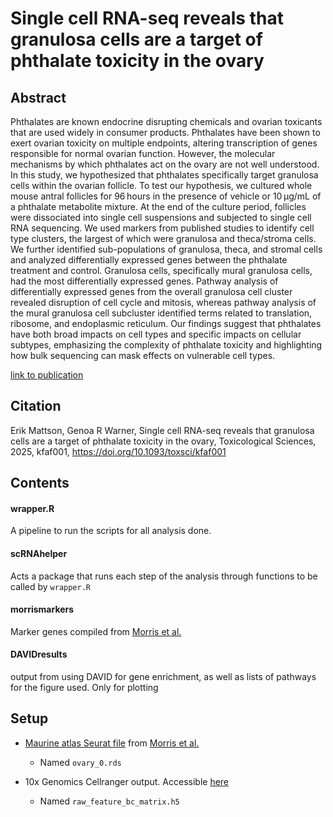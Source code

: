 # Single cell RNA-seq reveals that granulosa cells are a target of phthalate toxicity in the ovary

## Abstract

Phthalates are known endocrine disrupting chemicals and ovarian toxicants that are used widely in consumer products. Phthalates have been shown to exert ovarian toxicity on multiple endpoints, altering transcription of genes responsible for normal ovarian function. However, the molecular mechanisms by which phthalates act on the ovary are not well understood. In this study, we hypothesized that phthalates specifically target granulosa cells within the ovarian follicle. To test our hypothesis, we cultured whole mouse antral follicles for 96 hours in the presence of vehicle or 10 µg/mL of a phthalate metabolite mixture. At the end of the culture period, follicles were dissociated into single cell suspensions and subjected to single cell RNA sequencing. We used markers from published studies to identify cell type clusters, the largest of which were granulosa and theca/stroma cells. We further identified sub-populations of granulosa, theca, and stromal cells and analyzed differentially expressed genes between the phthalate treatment and control. Granulosa cells, specifically mural granulosa cells, had the most differentially expressed genes. Pathway analysis of differentially expressed genes from the overall granulosa cell cluster revealed disruption of cell cycle and mitosis, whereas pathway analysis of the mural granulosa cell subcluster identified terms related to translation, ribosome, and endoplasmic reticulum. Our findings suggest that phthalates have both broad impacts on cell types and specific impacts on cellular subtypes, emphasizing the complexity of phthalate toxicity and highlighting how bulk sequencing can mask effects on vulnerable cell types.

[link to publication](https://doi.org/10.1093/toxsci/kfaf001)

## Citation



Erik Mattson, Genoa R Warner, Single cell RNA-seq reveals that granulosa cells are a target of phthalate toxicity in the ovary, Toxicological Sciences, 2025, kfaf001, https://doi.org/10.1093/toxsci/kfaf001


## Contents

#### wrapper.R

A pipeline to run the scripts for all analysis done.

#### scRNAhelper

Acts a package that runs each step of the analysis through functions to be called by `wrapper.R`

#### morrismarkers

Marker genes compiled from [Morris et al.](https://doi.org/10.7554/elife.77239)

#### DAVIDresults

output from using DAVID for gene enrichment, as well as lists of pathways for the figure used. Only for plotting

## Setup

-   [Maurine atlas Seurat file](https://singlecell.broadinstitute.org/single_cell/study/SCP1914/a-single-cell-atlas-of-the-cycling-murine-ovary) from [Morris et al.](https://doi.org/10.7554/elife.77239)

    -   Named `ovary_0.rds`

-   10x Genomics Cellranger output. Accessible [here](ADD%20LINK%20HERE)

    -   Named `raw_feature_bc_matrix.h5`
